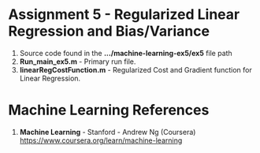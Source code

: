 #   Assignment 5 - Regularized Linear Regression and Bias/Variance
1.  Source code found in the **.../machine-learning-ex5/ex5** file path
2.  **Run_main_ex5.m** 	- Primary run file.  
3.  **linearRegCostFunction.m** 	- Regularized Cost and Gradient function for Linear Regression. 


# Machine Learning References
1.  **Machine Learning** - Stanford - Andrew Ng (Coursera)   
    https://www.coursera.org/learn/machine-learning